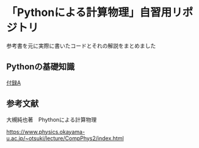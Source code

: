 # 「Pythonによる計算物理」自習用リポジトリ
参考書を元に実際に書いたコードとそれの解説をまとめました

## Pythonの基礎知識
[付録A](https://github.com/kyoka1013/Python_ComputationalPhysics/blob/main/appendix_A.py)

## 参考文献
大槻純也著　Phythonによる計算物理

<https://www.physics.okayama-u.ac.jp/~otsuki/lecture/CompPhys2/index.html>
